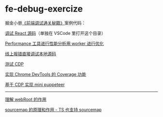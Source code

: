 # fe-debug-exercize

掘金小册[《前端调试通关秘籍》](https://juejin.cn/book/7070324244772716556)案例代码：

[调试 React 源码](./react-source-debug)（单独在 VSCode 里打开这个目录）

[Performance 工具进行性能分析用 worker 进行优化](./worker-performance-optimization)

[线上报错直接调试本地源码](./online-error-debug/)

[测试 CDP](./cdp-test/)

[实现 Chrome DevTools 的 Coverage 功能](./cdp-coverage/)

[基于 CDP 实现 mini puppeteer](./mini-puppeteer)

---

[理解 webRoot 的作用](https://github.com/hehe1111/fe-debug-exercize/blob/8d4da61dc7874422088628152c397ec733df0494/.vscode/launch.json#L16)

[sourcemap 的原理和作用 - TS 也支持 sourcemap](./ts-source-map/)
